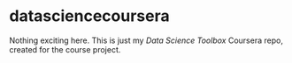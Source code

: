 datasciencecoursera
===================

Nothing exciting here. This is just my _Data Science Toolbox_ Coursera repo, 
created for the course project.
